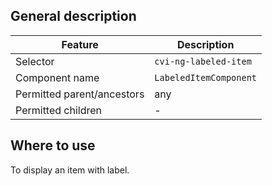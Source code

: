 ## General description

| Feature                    | Description             |
|----------------------------|-------------------------|
| Selector                   | `cvi-ng-labeled-item`   |
| Component name             | `LabeledItemComponent`  |
| Permitted parent/ancestors | any                     |
| Permitted children         | -                       |

## Where to use

To display an item with label.
